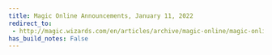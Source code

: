 ```yaml
---
title: Magic Online Announcements, January 11, 2022
redirect_to:
 - http://magic.wizards.com/en/articles/archive/magic-online/magic-online-announcements-january-11-2022
has_build_notes: False
---
```

